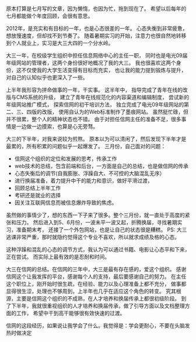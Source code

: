原本打算是七月写的文章，因为懒惰，也因为忙，拖到现在了。
希望以后每年的七月都能做个年度回顾，会很有意思。

2012年，是充实和有目标的一年，也是心态很差的一年。
心态失衡到非常疲惫，想放慢速度，但却找不到节奏了。
随着暑期实习的开始，注意力也很自然地转移到个人就业上，实习是大三大四的一个分水岭。

大三一年，在校级学生组织中担任信息网络中心的主任一职，
同时也是电光09届年级网站的管理者，这两个身份很好地概况了我的大三。
我也很喜欢这两个身份，这不仅使我的大学生活变得有目标而充实，
也让我的能力提到锻炼与提升，对自己的认知似乎也更深入了一些。

上半年我形容为拼命做事的一年，干实事。
这半年中，
指导完成了青年在线的改版与CMS系统的升级，
建立了青年在线规范化的内容渠道和编辑制度，
尝试新的年级网站推广模式，
探索信网的初干培训方法，
独立完成了电光09年级网站的第二、三、四版的改版，
使用自认为的Web标准制作了墨痕网站。
虽然挺忙碌，但并不很累，整个人的精神状态也不错。
由于对担任信网主任的准备不足，很多事情是一边做一边摸索，也算是心无旁骛。

大三的下半年，对我来说较为煎熬。
原本以为可以清闲了，然后发现下半年才是最累的，所有积累的问题似乎一起爆发了。
三月份，自己面对的问题：

- 信网这个组织的定位和发展的思考，传承工作
- web技术的总结，包含前端和后台，一方面是自己的总结，也是做信网的传承
- 心态失衡后的调节(自我膨胀、浮躁自大、不可控的大脑混乱无序）
- 进行换届准备，着力提升中干的能力和意识，做好平滑过渡，
- 回顾总结上半年工作
- 考研还是就业的选择
- 因关注互联网信息而被信息爆炸导致的焦虑。

虽然做的事情少了，想的东西一下子来了很多。整个三月份，就一直处于高度的紧张和压力。
然后进入到5、6月份，一波未平一波又起，折腾换届，寻找暑期实习，准备期末考，
还接了一个外包网站，也是让自己的状态很是糟糕。
PS: 大三逃课非常严重，那时就隐约觉得这个专业不喜欢，所以就求成绩及格的心态。

这种浮躁和混乱的心态的调节方式，我认为可以通过书籍、电影让心态平和下来，正在尝试。
而实际上最有效的是忍耐和时间。

大三在信网的总结。在信网的三年中，大三是最有存在感的，爱这个组织。
感谢信网这个让我发挥的平台，感谢每个人的支持，最后要感谢自己的努力。
在主任这个职位上，刚开始时很生疏，在经验、能力以及心理准备上都不充分，
做事都显得很生涩，处理也不够周到，上半年也几乎在适应这个角色的转变。
究其根源，主要是信网这个组织的不成熟，在人才培养和换届传承上都很初级阶段。
到了下半年，我就很重视组织的人才培养和换届传承，做了引导方面以及文档整理方面的工作，
希望中干到高干能够很有效快速的过渡。

信网的这段经历，如果说让我学会了什么。我觉得是：学会更耐心，不要在头脑发热时做决定